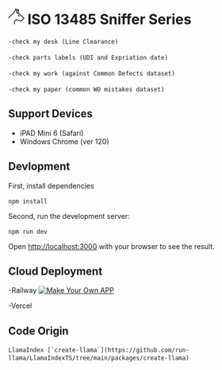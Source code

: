 # ![alt text](ball_wh.png) ISO 13485 Sniffer Series 

```
-check my desk (Line Clearance)

-check parts labels (UDI and Expriation date)

-check my work (against Common Defects dataset)

-check my paper (common WO mistakes dataset)
```

## Support Devices
- iPAD Mini 6 (Safari)
- Windows Chrome (ver 120)

## Devlopment

First, install dependencies
```
npm install
```

Second, run the development server:

```
npm run dev
```

Open [http://localhost:3000](http://localhost:3000) with your browser to see the result.

## Cloud Deployment


-Railway
[![Make Your Own APP](https://railway.app/button.svg)](https://railway.app/template/qgg37j?referralCode=ChAPxC)

-Vercel

## Code Origin
```
LlamaIndex [`create-llama`](https://github.com/run-llama/LlamaIndexTS/tree/main/packages/create-llama) 
``````